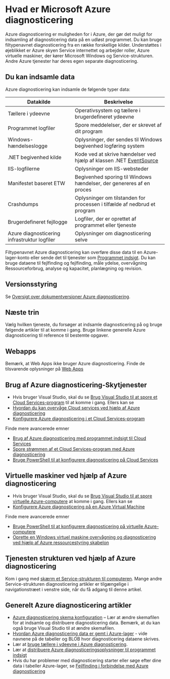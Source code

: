<properties
    pageTitle="Oversigt over Azure diagnosticering | Microsoft Azure"
    description="Bruge Azure diagnosticering til fejlfinding, måle ydelse, overvågning, trafik analyse i skytjenester, virtuelle maskiner og service-strukturen"
    services="multiple"
    documentationCenter=".net"
    authors="rboucher"
    manager="jwhit"
    editor=""/>

<tags
    ms.service="multiple"
    ms.workload="na"
    ms.tgt_pltfrm="na"
    ms.devlang="dotnet"
    ms.topic="article"
    ms.date="06/02/2016"
    ms.author="robb"/>


# <a name="what-is-microsoft-azure-diagnostics"></a>Hvad er Microsoft Azure diagnosticering


Azure diagnosticering er muligheden for i Azure, der gør det muligt for indsamling af diagnosticering data på en udløst programmet. Du kan bruge filtypenavnet diagnosticering fra en række forskellige kilder. Understøttes i øjeblikket er Azure skyen Service internettet og arbejder roller, Azure virtuelle maskiner, der kører Microsoft Windows og Service-strukturen. Andre Azure tjenester har deres egen separate diagnosticering.

## <a name="data-you-can-collect"></a>Du kan indsamle data

Azure diagnosticering kan indsamle de følgende typer data:

Datakilde|Beskrivelse
---|---
Tællere i ydeevne | Operativsystem og tællere i brugerdefineret ydeevne
Programmet logfiler     | Spore meddelelser, der er skrevet af dit program
Windows-hændelseslogge   | Oplysninger, der sendes til Windows begivenhed logføring system
.NET begivenhed kilde    | Kode ved at skrive hændelser ved hjælp af klassen .NET [EventSource](https://msdn.microsoft.com/library/system.diagnostics.tracing.eventsource.aspx)
IIS-logfilerne             | Oplysninger om IIS-websteder
Manifestet baseret ETW   | Begivenhed sporing til Windows hændelser, der genereres af en proces
Crashdumps          | Oplysninger om tilstanden for processen i tilfælde af nedbrud et program
Brugerdefineret fejllogge    | Logfiler, der er oprettet af programmet eller tjeneste
Azure diagnosticering infrastruktur logfiler|Oplysninger om diagnosticering selve

Filtypenavnet Azure diagnosticering kan overføre disse data til en Azure-lager-konto eller sende det til tjenester som [Programmet indsigt](./application-insights/app-insights-cloudservices.md). Du kan bruge dataene til fejlfinding og fejlfinding, måle ydelse, overvågning Ressourceforbrug, analyse og kapacitet, planlægning og revision.


## <a name="versioning"></a>Versionsstyring
Se [Oversigt over dokumentversioner Azure diagnosticering](azure-diagnostics-versioning-history.md).

## <a name="next-steps"></a>Næste trin
Vælg hvilken tjeneste, du forsøger at indsamle diagnosticering på og bruge følgende artikler til at komme i gang. Bruge linkene generelle Azure diagnosticering til reference til bestemte opgaver.

## <a name="web-apps"></a>Webapps
Bemærk, at Web Apps ikke bruger Azure diagnosticering. Finde de tilsvarende oplysninger på [Web Apps](./app-service-web/web-sites-enable-diagnostic-log.md)

## <a name="cloud-services-using-azure-diagnostics"></a>Brug af Azure diagnosticering-Skytjenester
- Hvis bruger Visual Studio, skal du se [Brug Visual Studio til at spore et Cloud Services-program](./vs-azure-tools-debug-cloud-services-virtual-machines.md) til at komme i gang. Ellers kan se
- [Hvordan du kan overvåge Cloud services ved hjælp af Azure diagnosticering](./cloud-services/cloud-services-how-to-monitor.md)
- [Konfigurere Azure diagnosticering i et Cloud Services-program](./cloud-services/cloud-services-dotnet-diagnostics.md)

Finde mere avancerede emner

- [Brug af Azure diagnosticering med programmet indsigt til Cloud Services](./application-insights/app-insights-cloudservices.md)
- [Spore strømmen af et Cloud Services-program med Azure diagnosticering](./cloud-services/cloud-services-dotnet-diagnostics-trace-flow.md)
- [Bruge PowerShell til at konfigurere diagnosticering på Cloud Services](./virtual-machines/virtual-machines-windows-ps-extensions-diagnostics.md)


## <a name="virtual-machines-using-azure-diagnostics"></a>Virtuelle maskiner ved hjælp af Azure diagnosticering
- Hvis bruger Visual Studio, skal du se [Brug Visual Studio til at spore virtuelle Azure-computere](./vs-azure-tools-debug-cloud-services-virtual-machines.md) at komme i gang. Ellers kan se
- [Konfigurere Azure diagnosticering på en Azure Virtual Machine](./virtual-machines-dotnet-diagnostics.md)

Finde mere avancerede emner

- [Bruge PowerShell til at konfigurere diagnosticering på virtuelle Azure-computere](./virtual-machines/virtual-machines-windows-ps-extensions-diagnostics.md)
- [Oprette en Windows virtuel maskine overvågning og diagnosticering ved hjælp af Azure ressourcestyring skabelon](./virtual-machines/virtual-machines-windows-extensions-diagnostics-template.md)

## <a name="service-fabric-using-azure-diagnostics"></a>Tjenesten strukturen ved hjælp af Azure diagnosticering
Kom i gang med [skærm et Service-strukturen til computeren](./service-fabric/service-fabric-diagnostics-how-to-monitor-and-diagnose-services-locally.md). Mange andre Service-strukturen diagnosticering artikler er tilgængelige i navigationstræet i venstre side, når du få adgang til denne artikel.

## <a name="general-azure-diagnostics-articles"></a>Generelt Azure diagnosticering artikler
- [Azure diagnosticering skema konfiguration](https://msdn.microsoft.com/library/azure/mt634524.aspx) – Lær at ændre skemafilen for at indsamle og distribuere diagnosticering data. Bemærk, at du kan også bruge Visual Studio til at ændre skemafilen.
- [Hvordan Azure diagnosticering data er gemt i Azure-lager](./cloud-services/cloud-services-dotnet-diagnostics-storage.md) - vide navnene på de tabeller og BLOB hvor diagnosticering dataene skrives.
- Lær at [bruge tællere i ydeevne i Azure diagnosticering](./cloud-services/cloud-services-dotnet-diagnostics-performance-counters.md).
- Lær at [distribuere Azure diagnosticeringsoplysninger til programmet indsigt](./azure-diagnostics-configure-applicationinsights.md)
- Hvis du har problemer med diagnosticering starter eller søge efter dine data i tabeller Azure-lager, se [Fejlfinding i forbindelse med Azure diagnosticering](./azure-diagnostics-troubleshooting.md)
